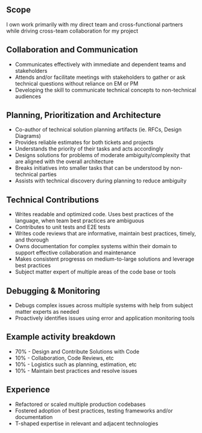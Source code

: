 ## Scope

I own work primarily with my direct team and cross-functional partners while driving cross-team collaboration for my project

## Collaboration and Communication

- Communicates effectively with immediate and dependent teams and stakeholders
- Attends and/or facilitate meetings with stakeholders to gather or ask technical questions without reliance on EM or PM
- Developing the skill to communicate technical concepts to non-technical audiences

## Planning, Prioritization and Architecture

- Co-author of technical solution planning artifacts (ie. RFCs, Design Diagrams)
- Provides reliable estimates for both tickets and projects
- Understands the priority of their tasks and acts accordingly
- Designs solutions for problems of moderate ambiguity/complexity that are aligned with the overall architecture
- Breaks initiatives into smaller tasks that can be understood by non-technical parties
- Assists with technical discovery during planning to reduce ambiguity

## Technical Contributions

- Writes readable and optimized code. Uses best practices of the language, when team best practices are ambiguous 
- Contributes to unit tests and E2E tests 
- Writes code reviews that are informative, maintain best practices, timely, and thorough
- Owns documentation for complex systems within their domain to support effective collaboration and maintenance
- Makes consistent progresss on medium-to-large solutions and leverage best practices
- Subject matter expert of multiple areas of the code base or tools

## Debugging & Monitoring

- Debugs complex issues across multiple systems with help from subject matter experts as needed
- Proactively identifies issues using error and application monitoring tools

## Example activity breakdown

- 70% - Design and Contribute Solutions with Code
- 10% - Collaboration, Code Reviews, etc
- 10% - Logistics such as planning, estimation, etc
- 10% - Maintain best practices and resolve issues

## Experience

- Refactored or scaled multiple production codebases
- Fostered adoption of best practices, testing frameworks and/or documentation
- T-shaped expertise in relevant and adjacent technologies
